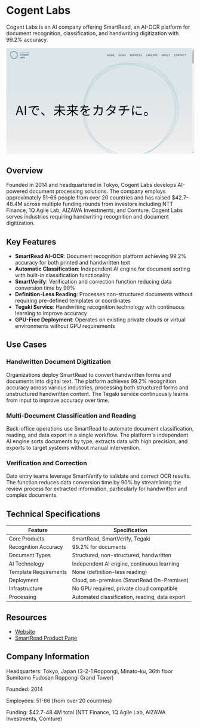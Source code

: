 # Cogent Labs

Cogent Labs is an AI company offering SmartRead, an AI-OCR platform for document recognition, classification, and handwriting digitization with 99.2% accuracy.

![Cogent Labs](assets\cogent-labs.png)


## Overview

Founded in 2014 and headquartered in Tokyo, Cogent Labs develops AI-powered document processing solutions. The company employs approximately 51-66 people from over 20 countries and has raised $42.7-48.4M across multiple funding rounds from investors including NTT Finance, 1Q Agile Lab, AIZAWA Investments, and Comture. Cogent Labs serves industries requiring handwriting recognition and document digitization.

## Key Features

- **SmartRead AI-OCR**: Document recognition platform achieving 99.2% accuracy for both printed and handwritten text
- **Automatic Classification**: Independent AI engine for document sorting with built-in classification functionality
- **SmartVerify**: Verification and correction function reducing data conversion time by 90%
- **Definition-Less Reading**: Processes non-structured documents without requiring pre-defined templates or coordinates
- **Tegaki Service**: Handwriting recognition technology with continuous learning to improve accuracy
- **GPU-Free Deployment**: Operates on existing private clouds or virtual environments without GPU requirements

## Use Cases

### Handwritten Document Digitization
Organizations deploy SmartRead to convert handwritten forms and documents into digital text. The platform achieves 99.2% recognition accuracy across various industries, processing both structured forms and unstructured handwritten content. The Tegaki service continuously learns from input to improve accuracy over time.

### Multi-Document Classification and Reading
Back-office operations use SmartRead to automate document classification, reading, and data export in a single workflow. The platform's independent AI engine sorts documents by type, extracts data with high precision, and exports to target systems without manual intervention.

### Verification and Correction
Data entry teams leverage SmartVerify to validate and correct OCR results. The function reduces data conversion time by 90% by streamlining the review process for extracted information, particularly for handwritten and complex documents.

## Technical Specifications

| Feature | Specification |
|---------|---------------|
| Core Products | SmartRead, SmartVerify, Tegaki |
| Recognition Accuracy | 99.2% for documents |
| Document Types | Structured, non-structured, handwritten |
| AI Technology | Independent AI engine, continuous learning |
| Template Requirements | None (definition-less reading) |
| Deployment | Cloud, on-premises (SmartRead On-Premises) |
| Infrastructure | No GPU required, private cloud compatible |
| Processing | Automated classification, reading, data export |

## Resources

- [Website](https://www.cogent.co.jp/)
- [SmartRead Product Page](https://aismiley.co.jp/product/smartread/)

## Company Information

Headquarters: Tokyo, Japan (3-2-1 Roppongi, Minato-ku, 36th floor Sumitomo Fudosan Roppongi Grand Tower)

Founded: 2014

Employees: 51-66 (from over 20 countries)

Funding: $42.7-48.4M total (NTT Finance, 1Q Agile Lab, AIZAWA Investments, Comture)
